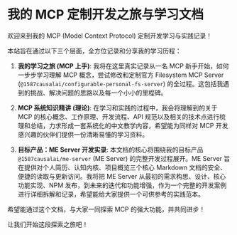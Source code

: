 # 我的 MCP 定制开发之旅与学习文档

欢迎来到我的 MCP (Model Context Protocol) 定制开发学习与实践记录！

本站旨在通过以下三个层面，全方位记录和分享我的学习历程：

1.  **我的学习之旅 (MCP 上手)**: 我将在这里真实记录从一名 MCP 新手开始，如何一步步学习理解 MCP 概念，尝试修改和定制官方 Filesystem MCP Server (`@1587causalai/configurable-personal-fs-server`) 的全过程。这包括我遇到的挑战、解决问题的思路以及每一个小小的里程碑。

2.  **MCP 系统知识精讲 (理论)**: 在学习和实践的过程中，我会将理解到的关于 MCP 的核心概念、工作原理、开发流程、API 规范以及相关的技术点进行梳理和总结，力求形成一套系统化的中文教学内容，希望能为同样对 MCP 开发感兴趣的伙伴们提供一份清晰易懂的学习资料。

3.  **目标产品：ME Server 开发实录**: 本文档的核心将围绕我的目标产品 `@1587causalai/me-server` (ME Server) 的完整开发过程展开。ME Server 旨在提供对个人简历、认知内核、项目概览三个核心 Markdown 文档的安全、便捷的读取与更新访问。我将把 ME Server 从最初的需求构思、设计、核心功能实现、NPM 发布，到未来的迭代和功能增强，作为一个完整的开发案例进行详细拆解和记录，希望能给大家提供一个可供参考的实践范本。

希望能通过这个文档，与大家一同探索 MCP 的强大功能，并共同进步！

让我们开始这段探索之旅吧！ 